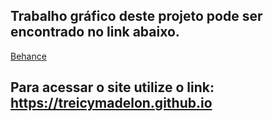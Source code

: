 ## Trabalho gráfico deste projeto pode ser encontrado no link abaixo.

[Behance](https://www.behance.net/gallery/77806415/Singular-Web-Design-Prototipo-Adobe-XD)

## Para acessar o site utilize o link: https://treicymadelon.github.io

